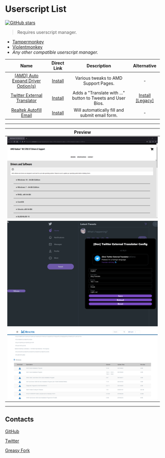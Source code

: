 
# Userscript List

[![GitHub stars](https://img.shields.io/github/stars/magicoflolis/userscriptrepo)](https://github.com/magicoflolis/userscriptrepo/stargazers)

> Requires userscript manager.

* [Tampermonkey](https://www.tampermonkey.net)
* [Violentmonkey](https://violentmonkey.github.io/)
* *Any other compatible userscript manager.*

| Name | Direct Link | Description | Alternative |
|:----------:|:----------:|:----------:|:----------:|
[[AMD] Auto Expand Driver Option(s)](https://github.com/magicoflolis/userscriptrepo/tree/master/AMDAutoOpen#amd-auto-expand) | [Install](https://github.com/magicoflolis/userscriptrepo/raw/master/AMDAutoOpen/AMDAutoOpen.user.js) | Various tweaks to AMD Support Pages. | -
[Twitter External Translator](https://github.com/magicoflolis/userscriptrepo/tree/master/ExternalTranslator#twitter-external-translator) | [Install](https://github.com/magicoflolis/userscriptrepo/raw/master/ExternalTranslator/twittertranslator.user.js) | Adds a "Translate with ..." button to Tweets and User Bios. | [Install [Legacy]](https://github.com/magicoflolis/userscriptrepo/raw/master/ExternalTranslator/twittertranslatorlegacy.user.js)
[Realtek Autofill Email](https://github.com/magicoflolis/userscriptrepo/tree/master/RealtekAutofill#realtek-autofill-email-form) | [Install](https://github.com/magicoflolis/userscriptrepo/raw/master/RealtekAutofill/RealtekAutofill.user.js) | Will automatically fill and submit email form. | -

***

| Preview |
|:----------:|
![[AMD] Auto Expand Driver Option(s) Preview](https://raw.githubusercontent.com/magicoflolis/userscriptrepo/master/assets/AMDAutoOpen.gif) |
![Twitter External Translator Preview](https://raw.githubusercontent.com/magicoflolis/userscriptrepo/master/assets/ExternalTranslator.gif) |
![Realtek Autofill Email Preview](https://raw.githubusercontent.com/magicoflolis/userscriptrepo/master/assets/Realtek.gif) |

***

## Contacts

[GitHub](https://github.com/magicoflolis)

[Twitter](https://twitter.com/for_lollipops)

[Greasy Fork](https://greasyfork.org/users/166061)
